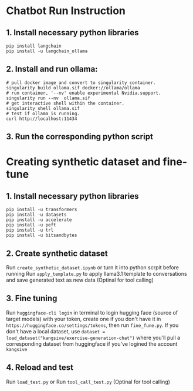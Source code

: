 # Chatbot Run Instruction
## 1. Install necessary python libraries
```shell
pip install langchain
pip install -u langchain_ollama
```
## 2. Install and run ollama:
```shell
# pull docker image and convert to singularity container.
singularity build ollama.sif docker://ollama/ollama
# run container, '--nv' enable experimental Nvidia.support.
singularity run --nv  ollama.sif
# get interactive shell within the container.
singularity shell ollama.sif
# test if ollama is running.
curl http://localhost:11434
```
## 3. Run the corresponding python script

# Creating synthetic dataset and fine-tune
## 1. Install necessary python libraries
```shell
pip install -u transformers
pip install -u datasets
pip install -u accelerate
pip install -u peft 
pip install -u trl 
pip install -u bitsandbytes
```
## 2. Create synthetic dataset
Run `create_synthetic_dataset.ipynb` or turn it into python scrpit before running
Run `apply_template.py` to apply llama3.1 template to conversations and save generated text as new data (Optinal for tool calling) 

## 3. Fine tuning
Run `huggingface-cli login` in terminal to login hugging face (source of target models) with your token, create one if you don't have it in `https://huggingface.co/settings/tokens`, then run `fine_fune.py`. If you don't have a local dataset, use `dataset = load_dataset("kangsive/exercise-generation-chat")` where you'll pull a corresponding dataset from huggingface if you've logined the account `kangsive`

## 4. Reload and test
Run `load_test.py` or Run `tool_call_test.py` (Optinal for tool calling)